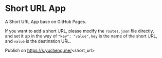 # Short URL App

A Short URL App base on GitHub Pages.

If you want to add a short URL, please modify the `routes.json` file directly, and set it up in the way of `"key": "value"`, `key` is the name of the short URL, and `value` is the destination URL.

Publish on <https://s.yucheng.me/>\<short_url>

